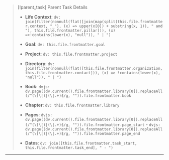 > [!parent_task] Parent Task Details
>
> - **Life Context**: `dv: join(filter(nonnull(flat([join(map(split(this.file.frontmatter.context, "_"), (x) => upper(x[0]) + substring(x, 1)), " and "), this.file.frontmatter.pillar])), (x) =>!contains(lower(x), "null")), " | ")`
> - **Goal**: `dv: this.file.frontmatter.goal`
> - **Project**: `dv: this.file.frontmatter.project`
> - **Directory**: `dv: join(filter(nonnull(flat([this.file.frontmatter.organization, this.file.frontmatter.contact])), (x) => !contains(lower(x), "null")), " | ")`
>
> - **Book**: `dvjs: dv.page((dv.current().file.frontmatter.library[0]).replaceAll(/^(\[\[)|(\|.+)$/g, "")).file.frontmatter.book`
> - **Chapter**: `dv: this.file.frontmatter.library`
> - **Pages**: `dvjs: dv.page((dv.current().file.frontmatter.library[0]).replaceAll(/^(\[\[)|(\|.+)$/g, "")).file.frontmatter.page_start` - `dvjs: dv.page((dv.current().file.frontmatter.library[0]).replaceAll(/^(\[\[)|(\|.+)$/g, "")).file.frontmatter.page_end`
>
> - **Dates**: `dv: join([this.file.frontmatter.task_start, this.file.frontmatter.task_end], " - ")`

---
